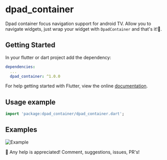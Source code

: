 # dpad_container

Dpad container focus navigation support for android TV. Allow you to navigate widgets, just wrap your widget with `DpadContainer` and that's it!👻.

## Getting Started

In your flutter or dart project add the dependency:

```yml
dependencies:
  ...
  dpad_container: ^1.0.0
```

For help getting started with Flutter, view the online
[documentation](https://flutter.io/).

## Usage example

```dart
import 'package:dpad_container/dpad_container.dart';
```

## Examples
![Example](https://raw.githubusercontent.com/nicoaudy/dpad_container/master/screenshot.gif)

👋 Any help is appreciated! Comment, suggestions, issues, PR's!
